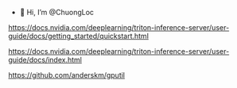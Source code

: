 - 👋 Hi, I’m @ChuongLoc

https://docs.nvidia.com/deeplearning/triton-inference-server/user-guide/docs/getting_started/quickstart.html

https://docs.nvidia.com/deeplearning/triton-inference-server/user-guide/docs/index.html

https://github.com/anderskm/gputil
